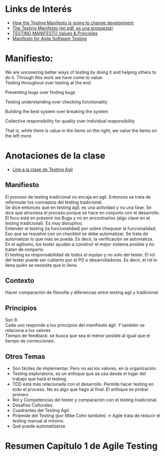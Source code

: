 # Links de Interés
- [How the Testing Manifesto is going to change development](https://www.techtarget.com/searchsoftwarequality/opinion/How-the-Testing-Manifesto-is-going-to-change-development)
- [The Testing Manifesto (en pdf, es una propuesta)](https://www.pixelgrill.com/testing-manifesto/)
- [TESTING MANIFESTO Values & Principles](https://gearsoftesting.org/software-testing-manifesto.html)
- [Manifesto for Agile Software Testing](https://testingmanifesto.com/)

# Manifiesto: 
We are uncovering better ways of testing by doing it and helping others to do it. Through this work we have come to value:  
Testing throughout over testing at the end

Preventing bugs over finding bugs

Testing understanding over checking functionality

Building the best system over breaking the system

Collective responsibility for quality over individual responsibility

That is, while there is value in the items on the right, we value the items on the left more.

# Anotaciones de la clase
- [Link a la clase de Testing Agil](https://www.youtube.com/watch?v=hKoJBlhxuN8)
## Manifiesto
El proceso de testing tradicional no encaja en agil. Entonces se trata de reformular los conceptos del testing tradicional.   
Se dice entonces que en testing agil, es una actividad y no una fase. Se dice que atraviesa el proceso porque se hace en conjunto con el desarrollo.   
El foco está en prevenir los Bugs y no en encontrarlos (algo clave en el testing tradicional). Es muy disruptivo.   
Entender el testing (la funcionalidad) por sobre chequear la funcionalidad. Eso que se resuelve con un checklist se debe automatizar. Se trata de automatizar lo que más se pueda. Es decir, la verificación se automatiza.   
En el agilismo, los tester ayudan a construir el mejor sistema posible y no tratan de romperlo   
El testing es responsabilidad de todos el equipo y no solo del tester. El rol del tester puede ser cubierto por el PO o desarrolladores. Es decir, el rol lo llena quién se necesite que lo llene.   


## Contexto
Hacer comparación de filosofía y diferencias entre testing agil y tradicional

## Principios
Son 9.   
Cada uno responde a los principios del manifiesto ágil. Y también se relaciona a los valores   
Tiempo de feedback: se busca que sea el menor posible al igual que el tiempo de correcciones.  

## Otros Temas   
- Son fáciles de implementar. Pero no así los valores, en la organización.   
- Testing exploratorio, es un enfoque que se usa desde el lugar del trabajo que hará el testing.   
- TDD está más relacionada con el desarrollo. Permite hacer testing en todo el proceso. No es algo que hago al final. El enfoque es probar primero   
- Rol y Competencias del tester y comparación con el testing tradicional.   
- Desafíos Culturales.   
- Cuadrantes del Testing Ágil.
- Pirámide del Testing (por Mike Cohn también) -> Agile trata de reducir el testing manual al mínimo.
- Qué puede automatizarse.

# Resumen Capítulo 1 de Agile Testing